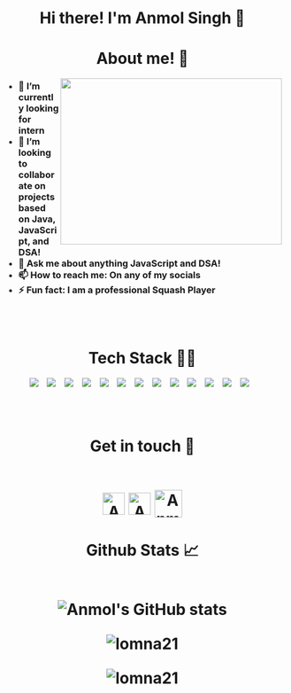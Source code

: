 <h1 align="center">Hi there! I'm Anmol Singh 👋 </h1>

<h1 align="center">About me! 🚀</h1>

<img align = "right" width= 400px height=300px src = "https://camo.githubusercontent.com/7de37139d0b4c1ce40865e799b446c0e963a3dd8fb68d239707237c40604fa3d/68747470733a2f2f63646e2e6472696262626c652e636f6d2f75736572732f3733303730332f73637265656e73686f74732f363538313234332f6176656e746f2e676966">


<!--
Here are some ideas to get you started:
-->

<h3>
  
- 🔭 I’m currently looking for intern
- 👯 I’m looking to collaborate on projects based on Java, JavaScript, and DSA!
- 💬 Ask me about anything JavaScript and DSA!  
- 📫 How to reach me: On any of my socials
- ⚡ Fun fact: I am a professional Squash Player
</h3>
<br />
<br>

<h1 align="center">Tech Stack 👩‍💻</h1>
<p align="center">
<!--   <img src="https://img.shields.io/badge/django-092E20.svg?&style=for-the-badge&logo=django&logoColor=white" />&nbsp;&nbsp;&nbsp; -->
  <img src="https://img.shields.io/badge/python-3670A0?style=for-the-badge&logo=python&logoColor=ffdd54" />&nbsp;&nbsp;&nbsp;
<!--   <img src="https://img.shields.io/badge/flutter-45B6FE.svg?&style=for-the-badge&logo=flutter&logoColor=white" />&nbsp;&nbsp;&nbsp; -->
<!--   <img src="https://img.shields.io/badge/bootstrap-563d7c.svg?&style=for-the-badge&logo=bootstrap&logoColor=white" />&nbsp;&nbsp;&nbsp; -->
<!--   <img src="https://img.shields.io/badge/Sqlite-20639B.svg?&style=for-the-badge&logo=sqlite&logoColor=white" />&nbsp;&nbsp;&nbsp; -->
<!--   <img src="https://img.shields.io/badge/flask-FFFFFF.svg?&style=for-the-badge&logo=flask&logoColor=black" />&nbsp;&nbsp;&nbsp; -->
  <img src="https://img.shields.io/badge/javascript-%23323330.svg?style=for-the-badge&logo=javascript&logoColor=%23F7DF1E" />&nbsp;&nbsp;&nbsp;
<!--   <img src="https://img.shields.io/badge/dart-%230175C2.svg?style=for-the-badge&logo=dart&logoColor=white"/>&nbsp;&nbsp;&nbsp; -->
  <img src="https://img.shields.io/badge/git-%23F05033.svg?style=for-the-badge&logo=git&logoColor=white"/>&nbsp;&nbsp;&nbsp;
<!--   <img src="https://img.shields.io/badge/-mocha-%238D6748?style=for-the-badge&logo=mocha&logoColor=white"/>&nbsp;&nbsp;&nbsp; -->
<!--   <img src="https://img.shields.io/badge/Keras-%23D00000.svg?style=for-the-badge&logo=Keras&logoColor=white"/>&nbsp;&nbsp;&nbsp; -->
  <img src="https://img.shields.io/badge/numpy-%23013243.svg?style=for-the-badge&logo=numpy&logoColor=white"/>&nbsp;&nbsp;&nbsp;
  <img src="https://img.shields.io/badge/pandas-%23150458.svg?style=for-the-badge&logo=pandas&logoColor=white"/>&nbsp;&nbsp;&nbsp;
  <img src="https://img.shields.io/badge/scikit--learn-%23F7931E.svg?style=for-the-badge&logo=scikit-learn&logoColor=white"/>&nbsp;&nbsp;&nbsp; 
  <img src="https://img.shields.io/badge/c++-%2300599C.svg?style=for-the-badge&logo=c%2B%2B&logoColor=white"/>&nbsp;&nbsp;&nbsp; 
  <img src="https://img.shields.io/badge/c-%2300599C.svg?style=for-the-badge&logo=c&logoColor=white"/>&nbsp;&nbsp;&nbsp; 
  <img src="https://img.shields.io/badge/css3-%231572B6.svg?style=for-the-badge&logo=css3&logoColor=white"/>&nbsp;&nbsp;&nbsp; 
  <img src="https://img.shields.io/badge/html5-%23E34F26.svg?style=for-the-badge&logo=html5&logoColor=white"/>&nbsp;&nbsp;&nbsp; 
<!--   <img src="https://img.shields.io/badge/lua-%232C2D72.svg?style=for-the-badge&logo=lua&logoColor=white"/>&nbsp;&nbsp;&nbsp;  -->
<!--   <img src="https://img.shields.io/badge/markdown-%23000000.svg?style=for-the-badge&logo=markdown&logoColor=white"/>&nbsp;&nbsp;&nbsp;  -->
<!--   <img src="https://img.shields.io/badge/Solidity-%23363636.svg?style=for-the-badge&logo=solidity&logoColor=white"/>&nbsp;&nbsp;&nbsp;  -->
<!--   <img src="https://img.shields.io/badge/swift-F54A2A?style=for-the-badge&logo=swift&logoColor=white"/>&nbsp;&nbsp;&nbsp;  -->
<!--   <img src="https://img.shields.io/badge/typescript-%23007ACC.svg?style=for-the-badge&logo=typescript&logoColor=white"/>&nbsp;&nbsp;&nbsp;  -->
<!--   <img src="https://img.shields.io/badge/Semantic%20UI%20React-%2335BDB2.svg?style=for-the-badge&logo=SemanticUIReact&logoColor=white"/>&nbsp;&nbsp;&nbsp;  -->
<!--   <img src="https://img.shields.io/badge/react-%2320232a.svg?style=for-the-badge&logo=react&logoColor=%2361DAFB"/>&nbsp;&nbsp;&nbsp;  -->
<!--   <img src="https://img.shields.io/badge/Next-black?style=for-the-badge&logo=next.js&logoColor=white"/>&nbsp;&nbsp;&nbsp;  -->
<!--   <img src="https://img.shields.io/badge/MUI-%230081CB.svg?style=for-the-badge&logo=mui&logoColor=white"/>&nbsp;&nbsp;&nbsp;  -->
  <img src="https://img.shields.io/badge/postgres-%23316192.svg?style=for-the-badge&logo=postgresql&logoColor=white"/>&nbsp;&nbsp;&nbsp; 
  <img src="https://img.shields.io/badge/MongoDB-%234ea94b.svg?style=for-the-badge&logo=mongodb&logoColor=white"/>&nbsp;&nbsp;&nbsp; 
  <img src="https://img.shields.io/badge/mysql-%2300f.svg?style=for-the-badge&logo=mysql&logoColor=white"/>&nbsp;&nbsp;&nbsp; 
</p>     

<br />
<br>


<h1 align="center">Get in touch 🤝
<br />
<br>

[<img align="center" alt="Anmol | Linkedln" width="40px" src="https://cdn2.iconfinder.com/data/icons/social-media-2285/512/1_Linkedin_unofficial_colored_svg-512.png" />][linkedin]
[<img align="center" alt="Anmol | Instagram" width="40px" src="https://cdn2.iconfinder.com/data/icons/social-media-2285/512/1_Instagram_colored_svg_1-512.png" />][instagram]
[<img align="center" alt="Anmol | Gmail" width="50px" src="https://cdn4.iconfinder.com/data/icons/logos-brands-in-colors/48/google-gmail-512.png"/>][gmail]
</h1>

<h1 align="center">Github Stats 📈
<br />
<br>     
     
     
![Anmol's GitHub stats](https://github-readme-stats.vercel.app/api?username=lomna21&show_icons=true&theme=dark&count_private=true&include_all_commits=true)    

<p><img align="center" src="https://github-readme-stats.vercel.app/api/top-langs?username=lomna21&show_icons=true&locale=en&layout=compact&theme=dark" alt="lomna21" /></p>


<p align="center"> <img src="https://komarev.com/ghpvc/?username=lomna21&label=Profile%20views&color=0e75b6&style=flat" alt="lomna21" /> </p>
     

[linkedin]: [https://www.linkedin.com/in/rohini-rao-39ab291a4/](https://www.linkedin.com/in/anmol-singh-4b1490225/)
[instagram]: [https://www.instagram.com/shades_n_strokes__/](https://www.instagram.com/lomna_anmol21/)
[gmail]: lomnaanmol12@gmail.com

<br /> 


